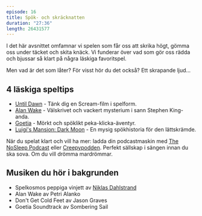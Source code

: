 ```yaml
---
episode: 16
title: Spök- och skräcknatten
duration: "27:36"
length: 26431577
---
```


I det här avsnittet omfamnar vi spelen som får oss att skrika högt, gömma oss under täcket och skita knäck. Vi funderar över vad som gör oss rädda och bjussar så klart på några läskiga favoritspel.

Men vad är det som låter? För visst hör du det också? Ett skrapande ljud...

## 4 läskiga speltips

* [Until Dawn][1] - Tänk dig en Scream-film i spelform.
* [Alan Wake][2] - Välskrivet och vackert mysterium i sann Stephen King-anda.
* [Goetia][3] - Mörkt och spöklikt peka-klicka-äventyr.
* [Luigi's Mansion: Dark Moon][4] - En mysig spökhistoria för den lättskrämde.

När du spelat klart och vill ha mer: ladda din podcastmaskin med [The NoSleep Podcast][5] eller [Creepypodden][6]. Perfekt sällskap i sängen innan du ska sova. Om du vill drömma mardrömmar.

## Musiken du hör i bakgrunden

* Spelkosmos peppiga vinjett av [Niklas Dahlstrand][7]
* Alan Wake av Petri Alanko
* Don't Get Cold Feet av Jason Graves
* Goetia Soundtrack av Sombering Sail

[1]: http://www.supermassivegames.com/games/until-dawn
[2]: http://www.alanwake.com
[3]: http://playgoetia.com
[4]: https://luigismansion.nintendo.com
[5]: https://www.thenosleeppodcast.com
[6]: http://sverigesradio.se/sida/avsnitt?programid=4845
[7]: https://www.youtube.com/user/Chetreo
